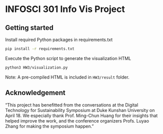# INFOSCI 301 Info Vis Project

## Getting started

Install required Python packages in requirements.txt

```bash
pip install -r requirements.txt
```

Execute the Python script to generate the visualization HTML

```bash
python3 HW3/visualization.py
```

Note: A pre-compiled HTML is included in `HW3/result` folder.

## Acknowledgement

“This project has benefitted from the conversations at the Digital Technology for Sustainability
Symposium at Duke Kunshan University on April 18. We especially thank Prof. Ming-Chun Huang 
for their insights that helped improve the work, and the conference
organizers Profs. Luyao Zhang for making the symposium happen.”